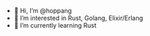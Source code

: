 - 👋 Hi, I’m @hoppang
- 👀 I’m interested in Rust, Golang, Elixir/Erlang
- 🌱 I’m currently learning Rust

<!---
hoppang/hoppang is a ✨ special ✨ repository because its `README.md` (this file) appears on your GitHub profile.
You can click the Preview link to take a look at your changes.
--->
